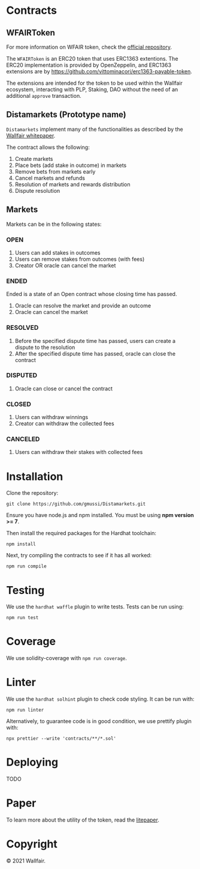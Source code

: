 # Contracts

## WFAIRToken

For more information on WFAIR token, check the [official repository](https://github.com/wallfair-organization/WFAIR-Token).

The `WFAIRToken` is an ERC20 token that uses ERC1363 extentions. 
The ERC20 implementation is provided by OpenZeppelin, and ERC1363 extensions are by https://github.com/vittominacori/erc1363-payable-token.

The extensions are intended for the token to be used within the Wallfair ecosystem, interacting with PLP, Staking, DAO without the need of an additional `approve` transaction.

## Distamarkets (Prototype name)

`Distamarkets` implement many of the functionalities as described by the [Wallfair whitepaper](https://uploads-ssl.webflow.com/61ba8371c8bbe82d0a9cf967/61c49c523f82eb0b156095a7_wallfair-whitepaper.pdf).

The contract allows the following:

1. Create markets
2. Place bets (add stake in outcome) in markets
3. Remove bets from markets early
4. Cancel markets and refunds
5. Resolution of markets and rewards distribution
6. Dispute resolution

## Markets

Markets can be in the following states:

### OPEN

1. Users can add stakes in outcomes
2. Users can remove stakes from outcomes (with fees)
3. Creator OR oracle can cancel the market

### ENDED
Ended is a state of an Open contract whose closing time has passed.

1. Oracle can resolve the market and provide an outcome
2. Oracle can cancel the market

### RESOLVED

1. Before the specified dispute time has passed, users can create a dispute to the resolution
2. After the specified dispute time has passed, oracle can close the contract

### DISPUTED

1. Oracle can close or cancel the contract

### CLOSED

1. Users can withdraw winnings
2. Creator can withdraw the collected fees

### CANCELED

1. Users can withdraw their stakes with collected fees

# Installation

Clone the repository:

`git clone https://github.com/gmussi/Distamarkets.git`

Ensure you have node.js and npm installed. You must be using **npm version >= 7**.

Then install the required packages for the Hardhat toolchain:

`npm install`

Next, try compiling the contracts to see if it has all worked:

`npm run compile`

# Testing
We use the `hardhat waffle` plugin to write tests. Tests can be run using:

`npm run test`

# Coverage
We use solidity-coverage with `npm run coverage`.

# Linter
We use the `hardhat solhint` plugin to check code styling. It can be run with:

`npm run linter`

Alternatively, to guarantee code is in good condition, we use prettify plugin with:

`npx prettier --write 'contracts/**/*.sol'`

# Deploying

TODO

# Paper
To learn more about the utility of the token, read the [litepaper](https://uploads-ssl.webflow.com/61ba8371c8bbe82d0a9cf967/61c49c523f82eb0b156095a7_wallfair-whitepaper.pdf).

# Copyright 
© 2021 Wallfair.